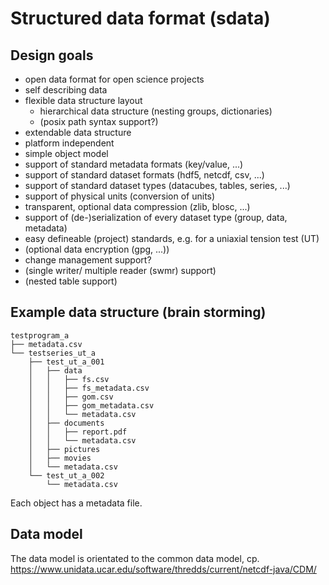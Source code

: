 # Structured data format (sdata)

## Design goals

* open data format for open science projects
* self describing data
* flexible data structure layout
    * hierarchical data structure (nesting groups, dictionaries)
    * (posix path syntax support?)
* extendable data structure
* platform independent
* simple object model
* support of standard metadata formats (key/value, ...)
* support of standard dataset formats (hdf5, netcdf, csv, ...)
* support of standard dataset types (datacubes, tables, series, ...)
* support of physical units (conversion of units)
* transparent, optional data compression (zlib, blosc, ...)
* support of (de-)serialization of every dataset type (group, data, metadata)
* easy defineable (project) standards, e.g. for a uniaxial tension test (UT)
* (optional data encryption (gpg, ...))
* change management support?
* (single writer/ multiple reader (swmr) support)
* (nested table support)

## Example data structure (brain storming)

```
testprogram_a
├── metadata.csv
└── testseries_ut_a
    ├── test_ut_a_001
    │   ├── data
    │   │   ├── fs.csv
    │   │   ├── fs_metadata.csv
    │   │   ├── gom.csv
    │   │   ├── gom_metadata.csv
    │   │   └── metadata.csv
    │   ├── documents
    │   │   ├── report.pdf
    │   │   └── metadata.csv
    │   ├── pictures
    │   ├── movies
    │   └── metadata.csv
    └── test_ut_a_002
        └── metadata.csv

```

Each object has a metadata file.

## Data model

The data model is orientated to the common data model, cp. https://www.unidata.ucar.edu/software/thredds/current/netcdf-java/CDM/
